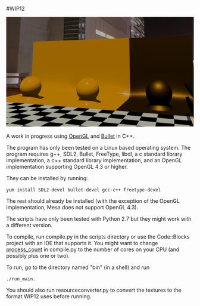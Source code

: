 #WIP12

![screenshot](https://raw.githubusercontent.com/pendingchaos/WIP12/master/screenshot.png)

A work in progress using [OpenGL](https://opengl.org) and [Bullet](bulletphysics.org) in C++.

The program has only been tested on a Linux based operating system.
The program requires g++, SDL2, Bullet, FreeType, libdl, a c standard library implementation, a c++ standard library implementation, and an OpenGL implementation supporting OpenGL 4.3 or higher.

They can be installed by running:
```shell
yum install SDL2-devel bullet-devel gcc-c++ freetype-devel
```

The rest should already be installed (with the exception of the OpenGL implementation, Mesa does not support OpenGL 4.3).

The scripts have only been tested with Python 2.7 but they might work with a different version.

To compile, run compile.py in the scripts directory or use the Code::Blocks project with an IDE that supports it.
You might want to change [process_count](https://github.com/pendingchaos/WIP12/blob/master/scripts/compile.py#L6) in compile.py to the number of cores on your CPU (and possibly plus one or two).

To run, go to the directory named "bin" (in a shell) and run
```shell
./run_main.
```

You should also run resourceconverter.py to convert the textures to the format WIP12 uses before running.

